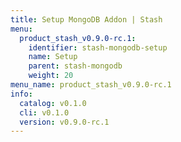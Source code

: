 ```yaml
---
title: Setup MongoDB Addon | Stash
menu:
  product_stash_v0.9.0-rc.1:
    identifier: stash-mongodb-setup
    name: Setup
    parent: stash-mongodb
    weight: 20
menu_name: product_stash_v0.9.0-rc.1
info:
  catalog: v0.1.0
  cli: v0.1.0
  version: v0.9.0-rc.1
---
```


